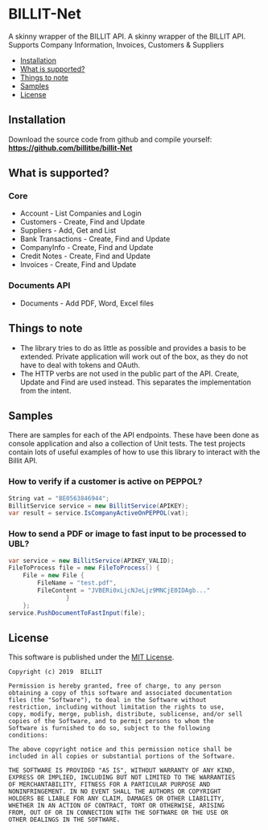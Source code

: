BILLIT-Net
========
A skinny wrapper of the BILLIT API. A skinny wrapper of the BILLIT API. Supports Company Information, Invoices, Customers & Suppliers

* [Installation](#installation)
* [What is supported?](#what-is-supported)
* [Things to note](#things-to-note)
* [Samples](#samples)
* [License](#license)

## Installation

Download the source code from github and compile yourself: **https://github.com/billitbe/billit-Net**


## What is supported?
### Core
* Account - List Companies and Login
* Customers - Create, Find and Update
* Suppliers - Add, Get and List
* Bank Transactions - Create, Find and Update
* CompanyInfo - Create, Find and Update
* Credit Notes - Create, Find and Update
* Invoices - Create, Find and Update

### Documents API
* Documents - Add PDF, Word, Excel files

## Things to note
* The library tries to do as little as possible and provides a basis to be extended. Private application will work out of the box, as they do not have to deal with tokens and OAuth.
* The HTTP verbs are not used in the public part of the API. Create, Update and Find are used instead. This separates the implementation from the intent.


## Samples
There are samples for each of the API endpoints. These have been done as console application and also a collection of Unit tests. The test projects contain lots of useful examples of how to use this library to interact with the Billit API.

### How to verify if a customer is active on PEPPOL?
```csharp
String vat = "BE0563846944";
BillitService service = new BillitService(APIKEY);
var result = service.IsCompanyActiveOnPEPPOL(vat);
```

### How to send a PDF or image to fast input to be processed to UBL?
```csharp
var service = new BillitService(APIKEY_VALID);
FileToProcess file = new FileToProcess() {
	File = new File {	
		FileName = "test.pdf",
		FileContent = "JVBERi0xLjcNJeLjz9MNCjE0IDAgb..."
                }
	};
service.PushDocumentToFastInput(file);
```

## License

This software is published under the [MIT License](http://en.wikipedia.org/wiki/MIT_License).

	Copyright (c) 2019  BILLIT

	Permission is hereby granted, free of charge, to any person
	obtaining a copy of this software and associated documentation
	files (the "Software"), to deal in the Software without
	restriction, including without limitation the rights to use,
	copy, modify, merge, publish, distribute, sublicense, and/or sell
	copies of the Software, and to permit persons to whom the
	Software is furnished to do so, subject to the following
	conditions:

	The above copyright notice and this permission notice shall be
	included in all copies or substantial portions of the Software.

	THE SOFTWARE IS PROVIDED "AS IS", WITHOUT WARRANTY OF ANY KIND,
	EXPRESS OR IMPLIED, INCLUDING BUT NOT LIMITED TO THE WARRANTIES
	OF MERCHANTABILITY, FITNESS FOR A PARTICULAR PURPOSE AND
	NONINFRINGEMENT. IN NO EVENT SHALL THE AUTHORS OR COPYRIGHT
	HOLDERS BE LIABLE FOR ANY CLAIM, DAMAGES OR OTHER LIABILITY,
	WHETHER IN AN ACTION OF CONTRACT, TORT OR OTHERWISE, ARISING
	FROM, OUT OF OR IN CONNECTION WITH THE SOFTWARE OR THE USE OR
	OTHER DEALINGS IN THE SOFTWARE.

